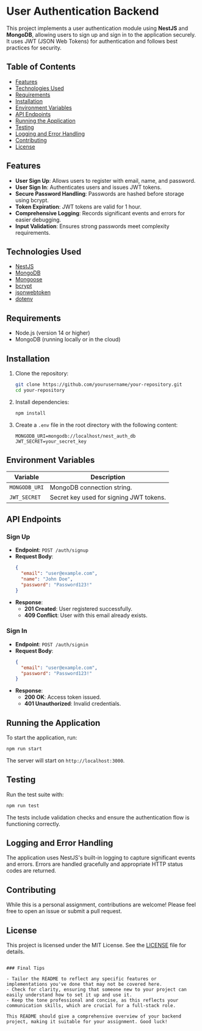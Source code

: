 # User Authentication Backend

This project implements a user authentication module using **NestJS** and **MongoDB**, allowing users to sign up and sign in to the application securely. It uses JWT (JSON Web Tokens) for authentication and follows best practices for security.

## Table of Contents

- [Features](#features)
- [Technologies Used](#technologies-used)
- [Requirements](#requirements)
- [Installation](#installation)
- [Environment Variables](#environment-variables)
- [API Endpoints](#api-endpoints)
- [Running the Application](#running-the-application)
- [Testing](#testing)
- [Logging and Error Handling](#logging-and-error-handling)
- [Contributing](#contributing)
- [License](#license)

## Features

- **User Sign Up**: Allows users to register with email, name, and password.
- **User Sign In**: Authenticates users and issues JWT tokens.
- **Secure Password Handling**: Passwords are hashed before storage using bcrypt.
- **Token Expiration**: JWT tokens are valid for 1 hour.
- **Comprehensive Logging**: Records significant events and errors for easier debugging.
- **Input Validation**: Ensures strong passwords meet complexity requirements.

## Technologies Used

- [NestJS](https://nestjs.com/)
- [MongoDB](https://www.mongodb.com/)
- [Mongoose](https://mongoosejs.com/)
- [bcrypt](https://www.npmjs.com/package/bcrypt)
- [jsonwebtoken](https://www.npmjs.com/package/jsonwebtoken)
- [dotenv](https://www.npmjs.com/package/dotenv)

## Requirements

- Node.js (version 14 or higher)
- MongoDB (running locally or in the cloud)

## Installation

1. Clone the repository:

   ```bash
   git clone https://github.com/yourusername/your-repository.git
   cd your-repository
   ```

2. Install dependencies:

   ```bash
   npm install
   ```

3. Create a `.env` file in the root directory with the following content:

   ```env
   MONGODB_URI=mongodb://localhost/nest_auth_db
   JWT_SECRET=your_secret_key
   ```

## Environment Variables

| Variable       | Description                                   |
|----------------|-----------------------------------------------|
| `MONGODB_URI`  | MongoDB connection string.                    |
| `JWT_SECRET`   | Secret key used for signing JWT tokens.      |

## API Endpoints

### Sign Up

- **Endpoint**: `POST /auth/signup`
- **Request Body**:
  ```json
  {
    "email": "user@example.com",
    "name": "John Doe",
    "password": "Password123!"
  }
  ```
- **Response**:
  - **201 Created**: User registered successfully.
  - **409 Conflict**: User with this email already exists.

### Sign In

- **Endpoint**: `POST /auth/signin`
- **Request Body**:
  ```json
  {
    "email": "user@example.com",
    "password": "Password123!"
  }
  ```
- **Response**:
  - **200 OK**: Access token issued.
  - **401 Unauthorized**: Invalid credentials.

## Running the Application

To start the application, run:

```bash
npm run start
```

The server will start on `http://localhost:3000`.

## Testing

Run the test suite with:

```bash
npm run test
```

The tests include validation checks and ensure the authentication flow is functioning correctly.

## Logging and Error Handling

The application uses NestJS's built-in logging to capture significant events and errors. Errors are handled gracefully and appropriate HTTP status codes are returned.

## Contributing

While this is a personal assignment, contributions are welcome! Please feel free to open an issue or submit a pull request.

## License

This project is licensed under the MIT License. See the [LICENSE](LICENSE) file for details.

```

### Final Tips

- Tailor the README to reflect any specific features or implementations you've done that may not be covered here.
- Check for clarity, ensuring that someone new to your project can easily understand how to set it up and use it.
- Keep the tone professional and concise, as this reflects your communication skills, which are crucial for a full-stack role.

This README should give a comprehensive overview of your backend project, making it suitable for your assignment. Good luck!